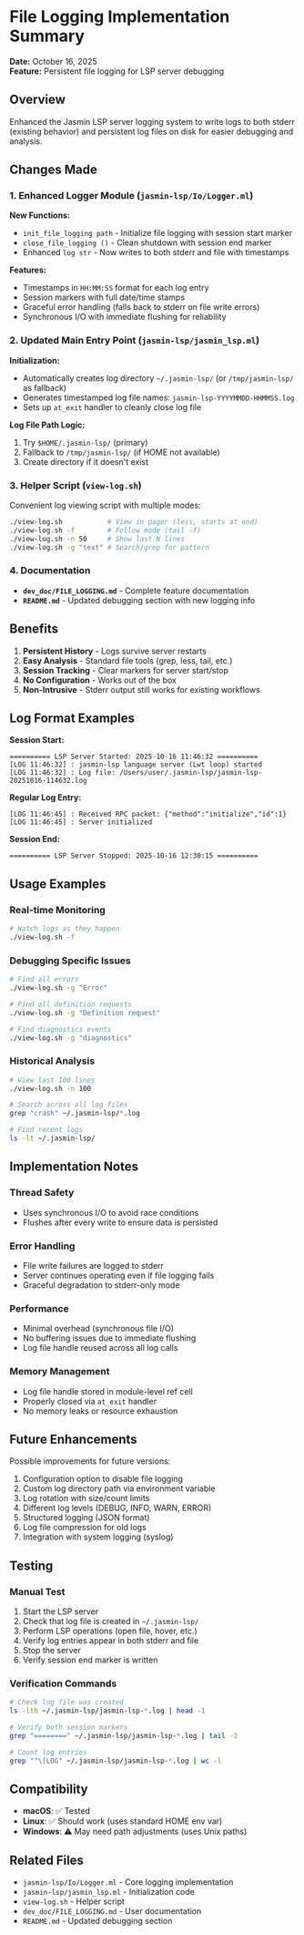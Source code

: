 # File Logging Implementation Summary

**Date:** October 16, 2025  
**Feature:** Persistent file logging for LSP server debugging

## Overview

Enhanced the Jasmin LSP server logging system to write logs to both stderr (existing behavior) and persistent log files on disk for easier debugging and analysis.

## Changes Made

### 1. Enhanced Logger Module (`jasmin-lsp/Io/Logger.ml`)

**New Functions:**
- `init_file_logging path` - Initialize file logging with session start marker
- `close_file_logging ()` - Clean shutdown with session end marker
- Enhanced `log str` - Now writes to both stderr and file with timestamps

**Features:**
- Timestamps in `HH:MM:SS` format for each log entry
- Session markers with full date/time stamps
- Graceful error handling (falls back to stderr on file write errors)
- Synchronous I/O with immediate flushing for reliability

### 2. Updated Main Entry Point (`jasmin-lsp/jasmin_lsp.ml`)

**Initialization:**
- Automatically creates log directory `~/.jasmin-lsp/` (or `/tmp/jasmin-lsp/` as fallback)
- Generates timestamped log file names: `jasmin-lsp-YYYYMMDD-HHMMSS.log`
- Sets up `at_exit` handler to cleanly close log file

**Log File Path Logic:**
1. Try `$HOME/.jasmin-lsp/` (primary)
2. Fallback to `/tmp/jasmin-lsp/` (if HOME not available)
3. Create directory if it doesn't exist

### 3. Helper Script (`view-log.sh`)

Convenient log viewing script with multiple modes:
```bash
./view-log.sh           # View in pager (less, starts at end)
./view-log.sh -f        # Follow mode (tail -f)
./view-log.sh -n 50     # Show last N lines
./view-log.sh -g "text" # Search/grep for pattern
```

### 4. Documentation

- **`dev_doc/FILE_LOGGING.md`** - Complete feature documentation
- **`README.md`** - Updated debugging section with new logging info

## Benefits

1. **Persistent History** - Logs survive server restarts
2. **Easy Analysis** - Standard file tools (grep, less, tail, etc.)
3. **Session Tracking** - Clear markers for server start/stop
4. **No Configuration** - Works out of the box
5. **Non-Intrusive** - Stderr output still works for existing workflows

## Log Format Examples

**Session Start:**
```
========== LSP Server Started: 2025-10-16 11:46:32 ==========
[LOG 11:46:32] : jasmin-lsp language server (Lwt loop) started
[LOG 11:46:32] : Log file: /Users/user/.jasmin-lsp/jasmin-lsp-20251016-114632.log
```

**Regular Log Entry:**
```
[LOG 11:46:45] : Received RPC packet: {"method":"initialize","id":1}
[LOG 11:46:45] : Server initialized
```

**Session End:**
```
========== LSP Server Stopped: 2025-10-16 12:30:15 ==========
```

## Usage Examples

### Real-time Monitoring
```bash
# Watch logs as they happen
./view-log.sh -f
```

### Debugging Specific Issues
```bash
# Find all errors
./view-log.sh -g "Error"

# Find all definition requests
./view-log.sh -g "Definition request"

# Find diagnostics events
./view-log.sh -g "diagnostics"
```

### Historical Analysis
```bash
# View last 100 lines
./view-log.sh -n 100

# Search across all log files
grep "crash" ~/.jasmin-lsp/*.log

# Find recent logs
ls -lt ~/.jasmin-lsp/
```

## Implementation Notes

### Thread Safety
- Uses synchronous I/O to avoid race conditions
- Flushes after every write to ensure data is persisted

### Error Handling
- File write failures are logged to stderr
- Server continues operating even if file logging fails
- Graceful degradation to stderr-only mode

### Performance
- Minimal overhead (synchronous file I/O)
- No buffering issues due to immediate flushing
- Log file handle reused across all log calls

### Memory Management
- Log file handle stored in module-level ref cell
- Properly closed via `at_exit` handler
- No memory leaks or resource exhaustion

## Future Enhancements

Possible improvements for future versions:
1. Configuration option to disable file logging
2. Custom log directory path via environment variable
3. Log rotation with size/count limits
4. Different log levels (DEBUG, INFO, WARN, ERROR)
5. Structured logging (JSON format)
6. Log file compression for old logs
7. Integration with system logging (syslog)

## Testing

### Manual Test
1. Start the LSP server
2. Check that log file is created in `~/.jasmin-lsp/`
3. Perform LSP operations (open file, hover, etc.)
4. Verify log entries appear in both stderr and file
5. Stop the server
6. Verify session end marker is written

### Verification Commands
```bash
# Check log file was created
ls -lth ~/.jasmin-lsp/jasmin-lsp-*.log | head -1

# Verify both session markers
grep "========" ~/.jasmin-lsp/jasmin-lsp-*.log | tail -2

# Count log entries
grep "^\[LOG" ~/.jasmin-lsp/jasmin-lsp-*.log | wc -l
```

## Compatibility

- **macOS**: ✅ Tested
- **Linux**: ✅ Should work (uses standard HOME env var)
- **Windows**: ⚠️ May need path adjustments (uses Unix paths)

## Related Files

- `jasmin-lsp/Io/Logger.ml` - Core logging implementation
- `jasmin-lsp/jasmin_lsp.ml` - Initialization code
- `view-log.sh` - Helper script
- `dev_doc/FILE_LOGGING.md` - User documentation
- `README.md` - Updated debugging section
